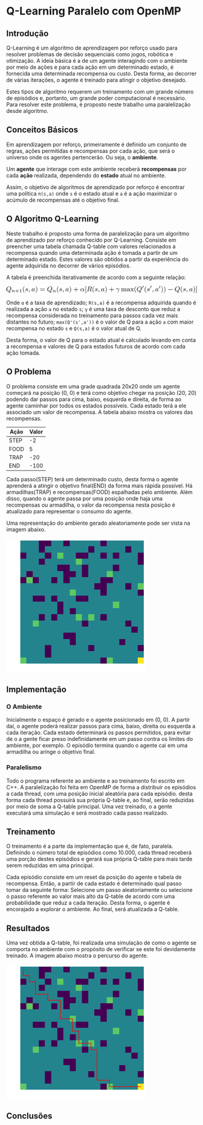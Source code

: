 # Q-Learning Paralelo com OpenMP

## Introdução

Q-Learning é um algoritmo de aprendizagem por reforço usado para resolver problemas de decisão sequenciais como jogos, robótica e otimização. A ideia básica é a de um agente interagindo com o ambiente por meio de ações e para cada ação em um determinado estado, é fornecida uma determinada recompensa ou custo. Desta forma, ao decorrer de várias iterações, o agente é treinado para atingir o objetivo desejado.

Estes tipos de algoritmo requerem um treinamento com um grande número de episódios e, portanto, um grande poder computacional é necessário. Para resolver este problema, é proposto neste trabalho uma paralelização desde algoritmo.

## Conceitos Básicos

Em aprendizagem por reforço, primeiramente é definido um conjunto de regras, ações permitidas e recompensas por cada ação, que será o universo onde os agentes pertencerão. Ou seja, o **ambiente**.

Um **agente** que interage com este ambiente receberá **recompensas** por cada **ação** realizada, dependendo do **estado** atual no ambiente.

Assim, o objetivo de algoritmos de aprendizado por reforço é encontrar uma política `π(s,a)` onde `s` é o estado atual e `a` é a ação maximizar o acúmulo de recompensas até o objetivo final.

## O Algoritmo Q-Learning

Neste trabalho é proposto uma forma de paralelização para um algoritmo de aprendizado por reforço conhecido por Q-Learning. Consiste em preencher uma tabela chamada Q-table com valores relacionados a recompensa quando uma determinada ação é tomada a partir de um determinado estado. Estes valores são obtidos a partir da experiência do agente adquirida no decorrer de vários episódios.

A tabela é preenchida iterativamente de acordo com a seguinte relação:

![Q Equation](images/q_eq.png)

Onde `α` é a taxa de aprendizado; `R(s,a)` é a recompensa adquirida quando é realizada a ação `a` no estado `s`; `γ` é uma taxa de desconto que reduz a recompensa considerada no treinamento para passos cada vez mais distantes no futuro; `max(Q'(s',a'))` é o valor de Q para a ação `a` com maior recompensa no estado `s` e `Q(s,a)` é o valor atual de Q.

Desta forma, o valor de Q para o estado atual é calculado levando em conta a recompensa e valores de Q para estados futuros de acordo com cada ação tomada.

## O Problema

O problema consiste em uma grade quadrada 20x20 onde um agente começará na posição (0, 0) e terá como objetivo chegar na posição (20, 20) podendo dar passos para cima, baixo, esquerda e direita, de forma ao agente caminhar por todos os estados possíveis. Cada estado terá a ele associado um valor de recompensa. A tabela abaixo mostra os valores das recompensas.

| Ação | Valor |
|---|---|
|STEP|-2|
|FOOD|5|
|TRAP|-20|
|END|-100|

Cada passo(STEP) terá um determinado custo, desta forma o agente aprenderá a atingir o objetivo final(END) da forma mais rápida possível. Há armadilhas(TRAP) e recompensas(FOOD) espalhadas pelo ambiente. Além disso, quando o agente passa por uma posição onde haja uma recompensas ou armadilha, o valor da recompensa nesta posição é atualizado para representar o consumo do agente.

Uma representação do ambiente gerado aleatoriamente pode ser vista na imagem abaixo.

![Env](images/env.png)

## Implementação

### O Ambiente

Inicialmente o espaço é gerado e o agente posicionado em (0, 0). A partir daí, o agente poderá realizar passos para cima, baixo, direita ou esquerda a cada iteração. Cada estado determinará os passos permitidos, para evitar de o a gente ficar preso indefinidamente em um passo contra os limites do ambiente, por exemplo. O episódio termina quando o agente cai em uma armadilha ou aringe o objetivo final.

### Paralelismo

Todo o programa referente ao ambiente e ao treinamento foi escrito em C++. A paralelização foi feita em OpenMP de forma a distribuir os episódios a cada thread, com uma posição inicial aleatória para cada episódio. desta forma cada thread possuirá sua própria Q-table e, ao final, serão reduzidas por meio de soma a Q-table principal. Uma vez treinado, o a gente executará uma simulação e será mostrado cada passo realizado.

## Treinamento

O treinamento é a parte da implementação que é, de fato, paralela. Definindo o número total de episódios como 10.000, cada thread receberá uma porção destes episódios e gerará sua própria Q-table para mais tarde serem reduzidas em uma principal.

Cada episódio consiste em um reset da posição do agente e tabela de recompensa. Então, a partir de cada estado é determinado qual passo tomar da seguinte forma: Selecione um passo aleatoriamente ou selecione o passo referente ao valor mais alto da Q-table de acordo com uma probabilidade que reduz a cada iteração. Desta forma, o agente é encorajado a explorar o ambiente. Ao final, será atualizada a Q-table.

## Resultados

Uma vez obtida a Q-table, foi realizada uma simulação de como o agente se comporta no ambiente com o propósito de verificar se este foi devidamente treinado. A imagem abaixo mostra o percurso do agente.

![Play](images/play.png)

## Conclusões

